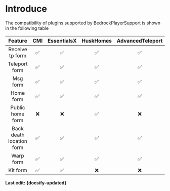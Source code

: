 # Introduce
 
The compatibility of plugins supported by BedrockPlayerSupport is shown in the following table

|         Feature          |  CMI  | EssentialsX | HuskHomes | AdvancedTeleport | SunLight |
| :----------------------: | :---: | :---------: | :-------: | :--------------: | :------: |
|     Receive tp form      |   ✅   |      ✅      |     ✅     |        ✅         |    ✅     |
|      Teleport form       |   ✅   |      ✅      |     ✅     |        ✅         |    ✅     |
|         Msg form         |   ✅   |      ✅      |     ✅     |        ✅         |    ✅     |
|        Home form         |   ✅   |      ✅      |     ✅     |        ✅         |    ✅     |
|     Public home form     |   ❌   |      ❌      |     ✅     |        ❌         |    ❌     |
| Back death location form |   ✅   |      ✅      |     ✅     |        ✅         |    ✅     |
|        Warp form         |   ✅   |      ✅      |     ✅     |        ✅         |    ✅     |
|         Kit form         |   ✅   |      ✅      |     ❌     |        ❌         |    ✅     |

**Last edit: {docsify-updated}**